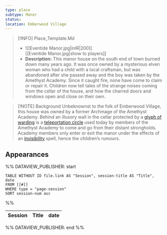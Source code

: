 ```yaml
---
type: place
subtype: Manor
status: 
location: Emberwood Village
---
```


>[!INFO] Place_Template.Md
>- ![[Eventide Manor.jpg|inlR|200]]
<br/> [[Eventide Manor.jpg|show to players]]
> - **Description:** This manor house on the south end of town burned down many years ago. It was once owned by a mysterious elven woman who had a child with a local craftsman, but was abandoned after she passed away and the boy was taken by the Amethyst Academy. Since it caught fire, none have come to claim or repair it. Children now tell tales of the strange noises coming from the cellar of the house, and how the charred doors and windows open and close on their own.

>[!NOTE] Background
>Unbeknownst to the folk of Emberwood Village, this house was owned by a former Archmage of the Amethyst Academy. Behind an illusory wall in the cellar protected by a [glyph of warding](https://www.dndbeyond.com/spells/2125-glyph-of-warding) is a [teleportation circle](https://www.dndbeyond.com/spells/2276-teleportation-circle) used today by members of the Amethyst Academy to come and go from their distant strongholds. Academy members only enter or exit the manor under the effects of an [invisibility](https://www.dndbeyond.com/spells/2159-invisibility) spell, hence the children’s rumours.

## Appearances

%% DATAVIEW_PUBLISHER: start
```dataview
TABLE WITHOUT ID file.link AS "Session", session-title AS "Title", date
FROM [[#]]
WHERE type = "page-session"
SORT session-num asc
```
%%

| Session | Title | date |
| ------- | ----- | ---- |

%% DATAVIEW_PUBLISHER: end %%